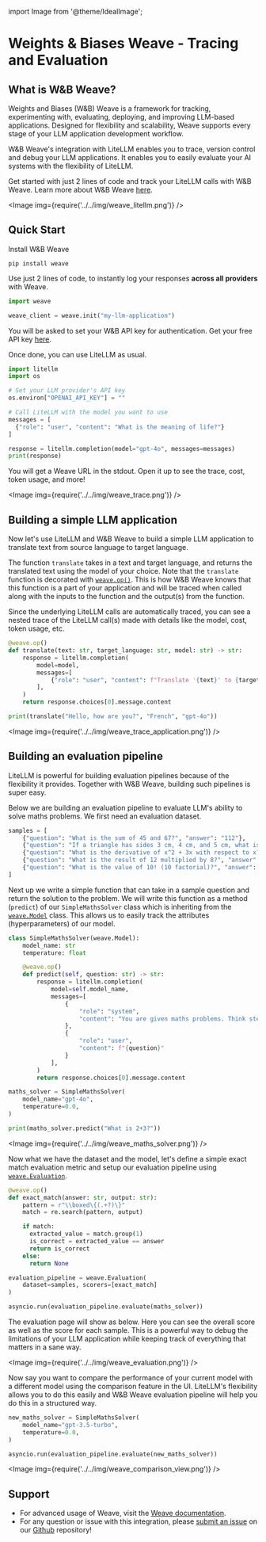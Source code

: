 import Image from '@theme/IdealImage';

# Weights & Biases Weave - Tracing and Evaluation

## What is W&B Weave?

Weights and Biases (W&B) Weave is a framework for tracking, experimenting with, evaluating, deploying, and improving LLM-based applications. Designed for flexibility and scalability, Weave supports every stage of your LLM application development workflow.

W&B Weave's integration with LiteLLM enables you to trace, version control and debug your LLM applications. It enables you to easily evaluate your AI systems with the flexibility of LiteLLM.

Get started with just 2 lines of code and track your LiteLLM calls with W&B Weave. Learn more about W&B Weave [here](https://weave-docs.wandb.ai).

<Image img={require('../../img/weave_litellm.png')} />

## Quick Start

Install W&B Weave
```shell
pip install weave
```

Use just 2 lines of code, to instantly log your responses **across all providers** with Weave.

```python
import weave

weave_client = weave.init("my-llm-application")
```

You will be asked to set your W&B API key for authentication. Get your free API key [here](https://wandb.ai/authorize).

Once done, you can use LiteLLM as usual.

```python
import litellm
import os

# Set your LLM provider's API key
os.environ["OPENAI_API_KEY"] = ""

# Call LiteLLM with the model you want to use
messages = [
  {"role": "user", "content": "What is the meaning of life?"}
]

response = litellm.completion(model="gpt-4o", messages=messages)
print(response)
```

You will get a Weave URL in the stdout. Open it up to see the trace, cost, token usage, and more!

<Image img={require('../../img/weave_trace.png')} />

## Building a simple LLM application

Now let's use LiteLLM and W&B Weave to build a simple LLM application to translate text from source language to target language.

The function `translate` takes in a text and target language, and returns the translated text using the model of your choice. Note that the `translate` function is decorated with [`weave.op()`](https://weave-docs.wandb.ai/guides/tracking/ops). This is how W&B Weave knows that this function is a part of your application and will be traced when called along with the inputs to the function and the output(s) from the function.

Since the underlying LiteLLM calls are automatically traced, you can see a nested trace of the LiteLLM call(s) made with details like the model, cost, token usage, etc.

```python
@weave.op()
def translate(text: str, target_language: str, model: str) -> str:
    response = litellm.completion(
        model=model,
        messages=[
            {"role": "user", "content": f"Translate '{text}' to {target_language}"}
        ],
    )
    return response.choices[0].message.content

print(translate("Hello, how are you?", "French", "gpt-4o"))
```

<Image img={require('../../img/weave_trace_application.png')} />


## Building an evaluation pipeline

LiteLLM is powerful for building evaluation pipelines because of the flexibility it provides. Together with W&B Weave, building such pipelines is super easy.

Below we are building an evaluation pipeline to evaluate LLM's ability to solve maths problems. We first need an evaluation dataset. 

```python
samples = [
    {"question": "What is the sum of 45 and 67?", "answer": "112"},
    {"question": "If a triangle has sides 3 cm, 4 cm, and 5 cm, what is its area?", "answer": "6 square cm"},
    {"question": "What is the derivative of x^2 + 3x with respect to x?", "answer": "2x + 3"},
    {"question": "What is the result of 12 multiplied by 8?", "answer": "96"},
    {"question": "What is the value of 10! (10 factorial)?", "answer": "3628800"}
]
```

Next up we write a simple function that can take in a sample question and return the solution to the problem. We will write this function as a method (`predict`) of our `SimpleMathsSolver` class which is inheriting from the [`weave.Model`](https://weave-docs.wandb.ai/guides/core-types/models) class. This allows us to easily track the attributes (hyperparameters) of our model.

```python
class SimpleMathsSolver(weave.Model):
    model_name: str
    temperature: float

    @weave.op()
    def predict(self, question: str) -> str:
        response = litellm.completion(
            model=self.model_name,
            messages=[
                {
                    "role": "system", 
                    "content": "You are given maths problems. Think step by step to solve it. Only return the exact answer without any explanation in \\boxed{}"
                },
                {
                    "role": "user",
                    "content": f"{question}"
                }
            ],
        )
        return response.choices[0].message.content

maths_solver = SimpleMathsSolver(
    model_name="gpt-4o",
    temperature=0.0,
)

print(maths_solver.predict("What is 2+3?"))
```

<Image img={require('../../img/weave_maths_solver.png')} />

Now what we have the dataset and the model, let's define a simple exact match evaluation metric and setup our evaluation pipeline using [`weave.Evaluation`](https://weave-docs.wandb.ai/guides/core-types/evaluations).

```python
@weave.op()
def exact_match(answer: str, output: str):
    pattern = r"\\boxed\{(.+?)\}"
    match = re.search(pattern, output)

    if match:
      extracted_value = match.group(1)
      is_correct = extracted_value == answer
      return is_correct
    else:
      return None

evaluation_pipeline = weave.Evaluation(
    dataset=samples, scorers=[exact_match]
)

asyncio.run(evaluation_pipeline.evaluate(maths_solver))
```

The evaluation page will show as below. Here you can see the overall score as well as the score for each sample. This is a powerful way to debug the limitations of your LLM application while keeping track of everything that matters in a sane way.

<Image img={require('../../img/weave_evaluation.png')} />

Now say you want to compare the performance of your current model with a different model using the comparison feature in the UI. LiteLLM's flexibility allows you to do this easily and W&B Weave evaluation pipeline will help you do this in a structured way.

```python
new_maths_solver = SimpleMathsSolver(
    model_name="gpt-3.5-turbo",
    temperature=0.0,
)

asyncio.run(evaluation_pipeline.evaluate(new_maths_solver))
```

<Image img={require('../../img/weave_comparison_view.png')} />

## Support

* For advanced usage of Weave, visit the [Weave documentation](https://weave-docs.wandb.ai).
* For any question or issue with this integration, please [submit an issue](https://github.com/wandb/weave/issues/new?template=Blank+issue) on our [Github](https://github.com/wandb/weave) repository!
